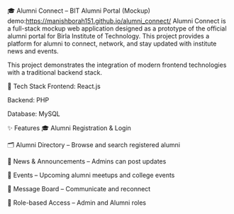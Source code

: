 🎓 Alumni Connect – BIT Alumni Portal (Mockup)
demo:https://manishborah151.github.io/alumni_connect/
Alumni Connect is a full-stack mockup web application designed as a prototype of the official alumni portal for Birla Institute of Technology. This project provides a platform for alumni to connect, network, and stay updated with institute news and events.

This project demonstrates the integration of modern frontend technologies with a traditional backend stack.

🔧 Tech Stack
Frontend: React.js

Backend: PHP

Database: MySQL

✨ Features
🎓 Alumni Registration & Login

🗂️ Alumni Directory – Browse and search registered alumni

📣 News & Announcements – Admins can post updates

📅 Events – Upcoming alumni meetups and college events

💬 Message Board – Communicate and reconnect

🔐 Role-based Access – Admin and Alumni roles
